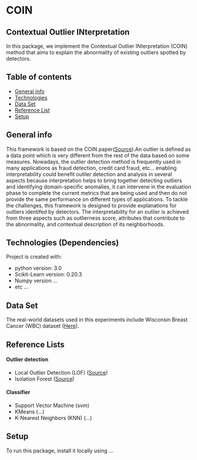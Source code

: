 # COIN
## Contextual Outlier INterpretation
In this package, we implement the Contextual Outlier INterpretation (COIN) method that aims to explain the 
abnormality of existing outliers spotted by detectors.

## Table of contents
* [General info](#general-info)
* [Technologies](#technologies)
* [Data Set](#data-set)
* [Reference List](#reference-list)
* [Setup](#setup)

## General info
This framework is based on the COIN paper([Source](https://arxiv.org/pdf/1711.10589.pdf)).An outlier is defined as a data point which is very different from the rest of the data based on some measures. Nowadays, the outlier detection method is frequently used in many applications as fraud detection, credit card fraud, etc... enabling interpretability could benefit outlier detection and analysis in several aspects because interpretation helps to bring together detecting outliers and identifying domain-specific anomalies, it can intervene in the evaluation phase to complete the current metrics that are being used and then do not provide the same performance on different types of applications.
To tackle the challenges, this framework is designed to provide explanations for outliers identifed by detectors. The interpretability for an outlier is achieved from three aspects such as outlierness score, attributes that contribute to
the abnormality, and contextual description of its neighborhoods.
	
## Technologies (Dependencies)
Project is created with:
* python version: 3.0
* Scikit-Learn version: 0.20.3
* Numpy version ...
* etc ...


## Data Set
The real-world datasets used in this experiments include Wisconsin Breast Cancer (WBC) dataset ([Here](https://archive.ics.uci.edu/ml/datasets/breast+cancer+wisconsin+(original) "visit the page")). 
## Reference Lists
#### Outlier detection
* Local Outlier Detection (LOF) ([Source](https://scikit-learn.org/stable/modules/generated/sklearn.neighbors.LocalOutlierFactor.html))
* Isolation Forest ([Source](https://docs.seldon.io/projects/alibi-detect/en/latest/methods/iforest.html "visit the page"))

#### Classifier
* Support Vector Machine (svm)
* KMeans (...)
* K-Nearest Neighbors (KNN) (...)

## Setup
To run this package, install it locally using ...

```
```